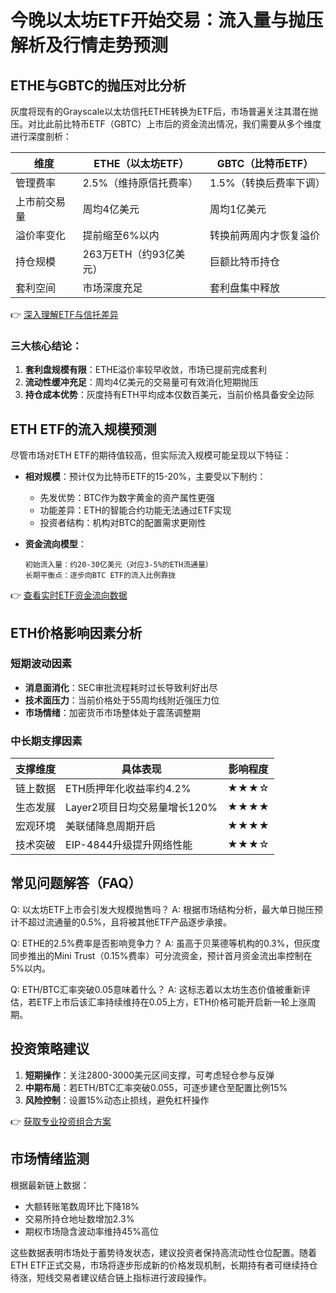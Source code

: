 # 今晚以太坊ETF开始交易：流入量与抛压解析及行情走势预测

## ETHE与GBTC的抛压对比分析

灰度将现有的Grayscale以太坊信托ETHE转换为ETF后，市场普遍关注其潜在抛压。对比此前比特币ETF（GBTC）上市后的资金流出情况，我们需要从多个维度进行深度剖析：

| 维度          | ETHE（以太坊ETF）              | GBTC（比特币ETF）              |
|---------------|------------------------------|------------------------------|
| 管理费率      | 2.5%（维持原信托费率）         | 1.5%（转换后费率下调）         |
| 上市前交易量  | 周均4亿美元                   | 周均1亿美元                   |
| 溢价率变化    | 提前缩至6%以内                | 转换前两周内才恢复溢价         |
| 持仓规模      | 263万ETH（约93亿美元）        | 巨额比特币持仓                |
| 套利空间      | 市场深度充足                  | 套利盘集中释放                |

👉 [深入理解ETF与信托差异](https://bit.ly/okx_welcome)

### 三大核心结论：
1. **套利盘规模有限**：ETHE溢价率较早收敛，市场已提前完成套利
2. **流动性缓冲充足**：周均4亿美元的交易量可有效消化短期抛压
3. **持仓成本优势**：灰度持有ETH平均成本仅数百美元，当前价格具备安全边际

## ETH ETF的流入规模预测

尽管市场对ETH ETF的期待值较高，但实际流入规模可能呈现以下特征：

- **相对规模**：预计仅为比特币ETF的15-20%，主要受以下制约：
  - 先发优势：BTC作为数字黄金的资产属性更强
  - 功能差异：ETH的智能合约功能无法通过ETF实现
  - 投资者结构：机构对BTC的配置需求更刚性

- **资金流向模型**：
  ```
  初始流入量：约20-30亿美元（对应3-5%的ETH流通量）
  长期平衡点：逐步向BTC ETF的流入比例靠拢
  ```

👉 [查看实时ETF资金流向数据](https://bit.ly/okx_welcome)

## ETH价格影响因素分析

### 短期波动因素
- **消息面消化**：SEC审批流程耗时过长导致利好出尽
- **技术面压力**：当前价格处于55周均线附近强压力位
- **市场情绪**：加密货币市场整体处于震荡调整期

### 中长期支撑因素

| 支撑维度      | 具体表现                          | 影响程度 |
|---------------|-----------------------------------|----------|
| 链上数据      | ETH质押年化收益率约4.2%           | ★★★☆     |
| 生态发展      | Layer2项目日均交易量增长120%      | ★★★★     |
| 宏观环境      | 美联储降息周期开启                | ★★★★     |
| 技术突破      | EIP-4844升级提升网络性能          | ★★★☆     |

## 常见问题解答（FAQ）

Q: 以太坊ETF上市会引发大规模抛售吗？
A: 根据市场结构分析，最大单日抛压预计不超过流通量的0.5%，且将被其他ETF产品逐步承接。

Q: ETHE的2.5%费率是否影响竞争力？
A: 虽高于贝莱德等机构的0.3%，但灰度同步推出的Mini Trust（0.15%费率）可分流资金，预计首月资金流出率控制在5%以内。

Q: ETH/BTC汇率突破0.05意味着什么？
A: 这标志着以太坊生态价值被重新评估，若ETF上市后该汇率持续维持在0.05上方，ETH价格可能开启新一轮上涨周期。

## 投资策略建议

1. **短期操作**：关注2800-3000美元区间支撑，可考虑轻仓参与反弹
2. **中期布局**：若ETH/BTC汇率突破0.055，可逐步建仓至配置比例15%
3. **风险控制**：设置15%动态止损线，避免杠杆操作

👉 [获取专业投资组合方案](https://bit.ly/okx_welcome)

## 市场情绪监测

根据最新链上数据：
- 大额转账笔数周环比下降18%
- 交易所持仓地址数增加2.3%
- 期权市场隐含波动率维持45%高位

这些数据表明市场处于蓄势待发状态，建议投资者保持高流动性仓位配置。随着ETH ETF正式交易，市场将逐步形成新的价格发现机制，长期持有者可继续持仓待涨，短线交易者建议结合链上指标进行波段操作。